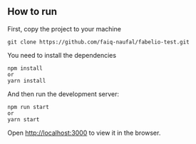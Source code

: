 ## How to run

First, copy the project to your machine

```
git clone https://github.com/faiq-naufal/fabelio-test.git
```

You need to install the dependencies

```
npm install
or
yarn install
```

And then run the development server:

```
npm run start
or
yarn start
```

Open [http://localhost:3000](http://localhost:3000) to view it in the browser.
